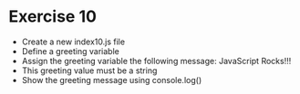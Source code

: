 # Exercise 10

- Create a new index10.js file
- Define a greeting variable
- Assign the greeting variable the following message: JavaScript Rocks!!!
- This greeting value must be a string
- Show the greeting message using console.log()
